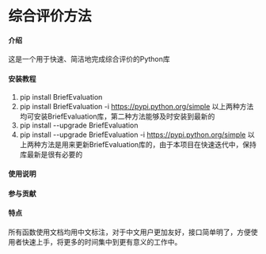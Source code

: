 # 综合评价方法

#### 介绍
这是一个用于快速、简洁地完成综合评价的Python库

#### 安装教程

1.  pip install BriefEvaluation
2.  pip install BriefEvaluation -i https://pypi.python.org/simple
以上两种方法均可安装BriefEvaluation库，第二种方法能够及时安装到最新的
3.  pip install --upgrade BriefEvaluation
4.  pip install --upgrade BriefEvaluation -i https://pypi.python.org/simple
以上两种方法是用来更新BriefEvaluation库的，由于本项目在快速迭代中，保持库最新是很有必要的

#### 使用说明


#### 参与贡献



#### 特点
所有函数使用文档均用中文标注，对于中文用户更加友好，接口简单明了，方便使用者快速上手，将更多的时间集中到更有意义的工作中。

